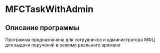 # MFCTaskWithAdmin

## Описание программы

Программа предназначена для сотрудников и администратора МФЦ для выдачи поручений в режиме реального времени
